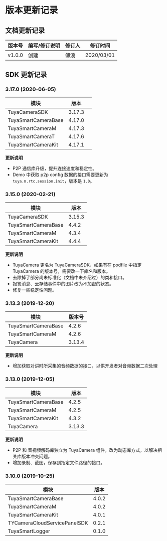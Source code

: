 # 版本更新记录

## 文档更新记录

| 版本号 | 编写/修订说明 | 修订人 | 修订时间   |
| ------ | ------------- | ------ | ---------- |
| v1.0.0 | 创建          | 傅浪   | 2020/03/01 |



## SDK 更新记录

### 3.17.0 (2020-06-05)

| 模块                | 版本   |      |
| ------------------- | ------ | ---- |
| TuyaCameraSDK       | 3.17.3 |      |
| TuyaSmartCameraBase | 4.17.0 |      |
| TuyaSmartCameraM    | 4.17.3 |      |
| TuyaSmartCameraT    | 4.17.6 |      |
| TuyaSmartCameraKit  | 4.17.1 |      |

**更新说明**

* P2P 通信库升级，提升连接速度和稳定性。
* Demo 中获取 p2p config 数据的接口需要更新为 `tuya.m.rtc.session.init`，版本是 `1.0`。

### 3.15.0 (2020-02-21)

| 模块                | 版本   |
| ------------------- | ------ |
| TuyaCameraSDK       | 3.15.3 |
| TuyaSmartCameraBase | 4.4.2  |
| TuyaSmartCameraM    | 4.3.4  |
| TuyaSmartCameraKit  | 4.4.4  |

**更新说明**

* TuyaCamera 更名为 TuyaCameraSDK，如果有在 podfile 中指定 TuyaCamera 的版本号，需要改一下库名和版本。
* 去除掉了部分尚未标准化（文档中未介绍过）的类和接口。
* 报警消息、云存储事件中的图片改为不加密的状态。
* 修复一些稳定性问题。

### 3.13.3 (2019-12-20)

| 模块                | 版本号 |
| ------------------- | ------ |
| TuyaSmartCameraBase | 4.2.6  |
| TuyaSmartCameraM    | 4.2.6  |
| TuyaCamera          | 3.13.4 |

**更新说明**

* 增加获取对讲时所采集的音频数据的接口，以供开发者对音频数据二次处理

### 3.13.0 (2019-12-05)

| 模块                | 版本   |
| ------------------- | ------ |
| TuyaSmartCameraBase | 4.2.5  |
| TuyaSmartCameraM    | 4.2.5  |
| TuyaSmartCameraKit  | 4.3.2  |
| TuyaCamera          | 3.13.3 |

**更新说明**

* P2P 和 音视频解码库独立为 TuyaCamera 组件，改为动态库方式，以解决相关库版本冲突问题。
* 增加录制、截图，保存到指定文件路径的接口。

### 3.10.0 (2019-10-25)

| 模块                         | 版本  |
| ---------------------------- | ----- |
| TuyaSmartCameraBase          | 4.0.2 |
| TuyaSmartCameraM             | 4.0.2 |
| TuyaSmartCameraKit           | 4.0.1 |
| TYCameraCloudServicePanelSDK | 0.2.1 |
| TuyaSmartLogger              | 0.1.0 |




